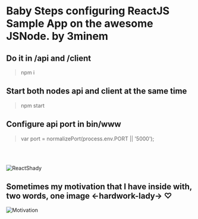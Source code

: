 # Baby Steps configuring ReactJS Sample App on the awesome JSNode. by 3minem

## Do it in /api and /client


> npm i

## Start both nodes api and client at the same time

> npm start

## Configure api port in bin/www

>var port = normalizePort(process.env.PORT || '5000');


</br></br>

![ReactShady](https://i.imgur.com/KAGGzDs.png)

## Sometimes my motivation that I have inside with, two words, one image <-hardwork-lady-> ♡ 

![Motivation](https://i.imgur.com/16wpVNv.jpg)
